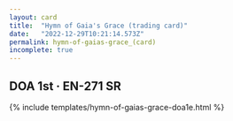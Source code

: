```yaml
---
layout: card
title:  "Hymn of Gaia's Grace (trading card)"
date:   "2022-12-29T10:21:14.573Z"
permalink: hymn-of-gaias-grace_(card)
incomplete: true
---
```


## DOA 1st &middot; EN-271 SR

{% include templates/hymn-of-gaias-grace-doa1e.html %}
